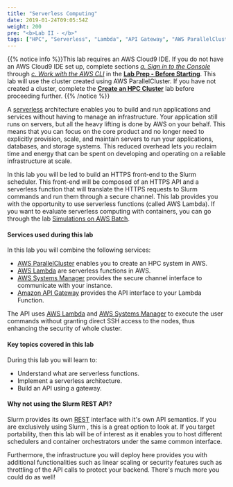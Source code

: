 ```yaml
---
title: "Serverless Computing"
date: 2019-01-24T09:05:54Z
weight: 200
pre: "<b>Lab II ⁃ </b>"
tags: ["HPC", "Serverless", "Lambda", "API Gateway", "AWS ParallelCluster", "AWS Systems Manger"]
---
```


{{% notice info %}}This lab requires an AWS Cloud9 IDE. If you do not have an AWS Cloud9 IDE set up, complete sections [*a. Sign in to the Console*](/02-aws-getting-started/03-aws-console-login.html) through [*c. Work with the AWS CLI*](/02-aws-getting-started/05-start-aws-cli.html) in the [**Lab Prep - Before Starting**](/02-aws-getting-started.html). This lab will use the cluster created using AWS ParallelCluster. If you have not created a cluster, complete the [**Create an HPC Cluster**](/03-hpc-aws-parallelcluster-workshop.html) lab before proceeding further.
{{% /notice %}}

A [serverless](https://aws.amazon.com/serverless/) architecture enables you to build and run applications and services without having to manage an infrastructure. Your application still runs on servers, but all the heavy lifting is done by AWS on your behalf. This means that you can focus on the core product and no longer need to explicitly provision, scale, and maintain servers to run your applications, databases, and storage systems. This reduced overhead lets you reclaim time and energy that can be spent on developing and operating on a reliable infrastructure at scale.

In this lab you will be led to build an HTTPS front-end to the Slurm scheduler. This front-end will be composed of an HTTPS API and a serverless function that will translate the HTTPS requests to Slurm commands and run them through a secure channel. This lab provides you with the opportunity to use serverless functions (called AWS Lambda). If you want to evaluate serverless computing with containers, you can go through the lab [Simulations on AWS Batch](/06-aws-batch.html).

#### Services used during this lab

In this lab you will combine the following services:

- [AWS ParallelCluster](https://aws.amazon.com/hpc/parallelcluster/) enables you to create an HPC system in AWS.
- [AWS Lambda](https://aws.amazon.com/lambda/) are serverless functions in AWS.
- [AWS Systems Manager](https://aws.amazon.com/systems-manager/) provides the secure channel interface to communicate with your instance.
- [Amazon API Gateway](https://aws.amazon.com/api-gateway/) provides the API interface to your Lambda Function.

<!-- to allow an HTTP interaction with the scheduler running on your cluster. You can submit, monitor, and terminate jobs using the API, instead of connecting to the head node of your cluster via SSH. This makes it possible to integrate AWS ParallelCluster programmatically with other applications running on premises or on AWS. -->

The API uses [AWS Lambda](https://aws.amazon.com/lambda/) and [AWS Systems Manager](https://aws.amazon.com/systems-manager/) to execute the user commands without granting direct SSH access to the nodes, thus enhancing the security of whole cluster.


#### Key topics covered in this lab

During this lab you will learn to:

 - Understand what are serverless functions.
 - Implement a serverless architecture.
 - Build an API using a gateway.

#### Why not using the Slurm REST API?

Slurm provides its own [REST](https://slurm.schedmd.com/rest.html) interface with it's own API semantics. If you are exclusively using Slurm , this is a great option to look at. If you target portability, then this lab will be of interest as it enables you to host different schedulers and container orchestrators under the same common interface.

Furthermore, the infrastructure you will deploy here provides you with additional functionalities such as linear scaling or security features such as throttling of the API calls to protect your backend. There's much more you could do as well!



